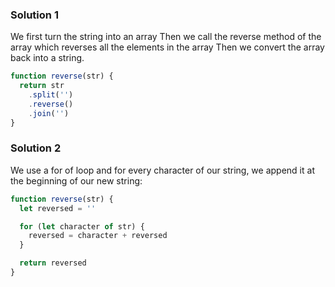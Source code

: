 ### Solution 1

We first turn the string into an array
Then we call the reverse method of the array which reverses all the elements in the array
Then we convert the array back into a string.

```js
function reverse(str) {
  return str
    .split('')
    .reverse()
    .join('')
}
```

### Solution 2

We use a for of loop and for every character of our string, we append it at the beginning of our new string:

```js
function reverse(str) {
  let reversed = ''

  for (let character of str) {
    reversed = character + reversed
  }

  return reversed
}
```
